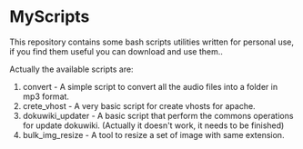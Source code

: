 MyScripts
=========

This repository contains some bash scripts utilities written for personal use, if you find them useful you can download and use them..

Actually the available scripts are: 

1. convert - A simple script to convert all the audio files into a folder in mp3 format.
2. crete_vhost - A very basic script for create vhosts for apache. 
3. dokuwiki_updater - A basic script that perform the commons operations for update dokuwiki. (Actually it doesn't work, it needs to be finished)
4. bulk_img_resize - A tool to resize a set of image with same extension.

